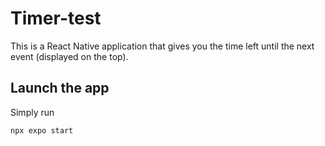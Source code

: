# Timer-test

This is a React Native application that gives you the time left until the next event (displayed on the top).

## Launch the app

Simply run

```bash
npx expo start
```
